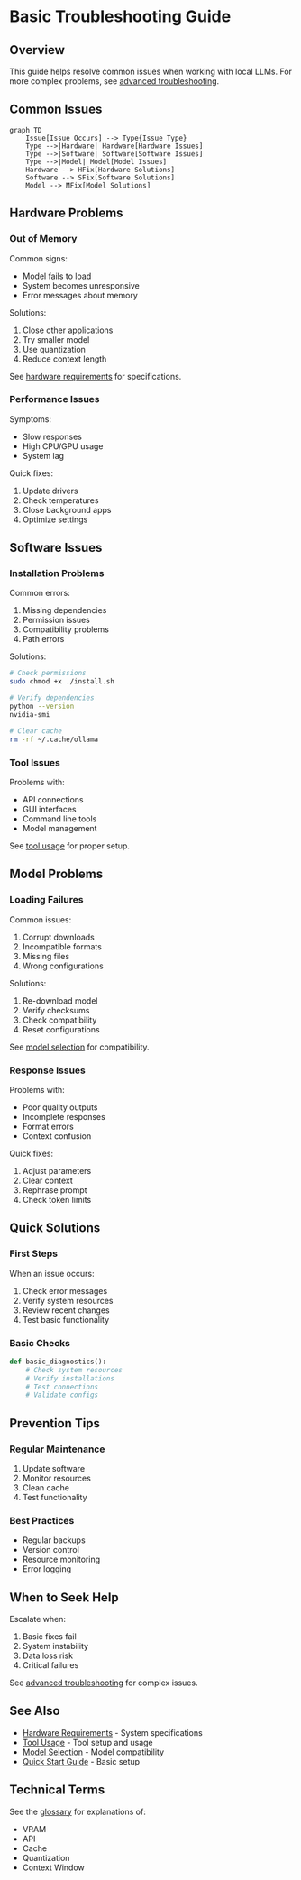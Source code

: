 # Basic Troubleshooting Guide

## Overview

This guide helps resolve common issues when working with local LLMs. For more complex problems, see [advanced troubleshooting](../advanced/advanced-troubleshooting.md).

## Common Issues

```mermaid
graph TD
    Issue[Issue Occurs] --> Type{Issue Type}
    Type -->|Hardware| Hardware[Hardware Issues]
    Type -->|Software| Software[Software Issues]
    Type -->|Model| Model[Model Issues]
    Hardware --> HFix[Hardware Solutions]
    Software --> SFix[Software Solutions]
    Model --> MFix[Model Solutions]
```

## Hardware Problems

### Out of Memory
Common signs:
- Model fails to load
- System becomes unresponsive
- Error messages about memory

Solutions:
1. Close other applications
2. Try smaller model
3. Use quantization
4. Reduce context length

See [hardware requirements](hardware-requirements.md) for specifications.

### Performance Issues
Symptoms:
- Slow responses
- High CPU/GPU usage
- System lag

Quick fixes:
1. Update drivers
2. Check temperatures
3. Close background apps
4. Optimize settings

## Software Issues

### Installation Problems
Common errors:
1. Missing dependencies
2. Permission issues
3. Compatibility problems
4. Path errors

Solutions:
```bash
# Check permissions
sudo chmod +x ./install.sh

# Verify dependencies
python --version
nvidia-smi

# Clear cache
rm -rf ~/.cache/ollama
```

### Tool Issues
Problems with:
- API connections
- GUI interfaces
- Command line tools
- Model management

See [tool usage](tool-usage.md) for proper setup.

## Model Problems

### Loading Failures
Common issues:
1. Corrupt downloads
2. Incompatible formats
3. Missing files
4. Wrong configurations

Solutions:
1. Re-download model
2. Verify checksums
3. Check compatibility
4. Reset configurations

See [model selection](model-selection.md) for compatibility.

### Response Issues
Problems with:
- Poor quality outputs
- Incomplete responses
- Format errors
- Context confusion

Quick fixes:
1. Adjust parameters
2. Clear context
3. Rephrase prompt
4. Check token limits

## Quick Solutions

### First Steps
When an issue occurs:
1. Check error messages
2. Verify system resources
3. Review recent changes
4. Test basic functionality

### Basic Checks
```python
def basic_diagnostics():
    # Check system resources
    # Verify installations
    # Test connections
    # Validate configs
```

## Prevention Tips

### Regular Maintenance
1. Update software
2. Monitor resources
3. Clean cache
4. Test functionality

### Best Practices
- Regular backups
- Version control
- Resource monitoring
- Error logging

## When to Seek Help

Escalate when:
1. Basic fixes fail
2. System instability
3. Data loss risk
4. Critical failures

See [advanced troubleshooting](../advanced/advanced-troubleshooting.md) for complex issues.

## See Also

- [Hardware Requirements](hardware-requirements.md) - System specifications
- [Tool Usage](tool-usage.md) - Tool setup and usage
- [Model Selection](model-selection.md) - Model compatibility
- [Quick Start Guide](local-llm-quick-path.md) - Basic setup

## Technical Terms

See the [glossary](../reference/glossary.md) for explanations of:
- VRAM
- API
- Cache
- Quantization
- Context Window